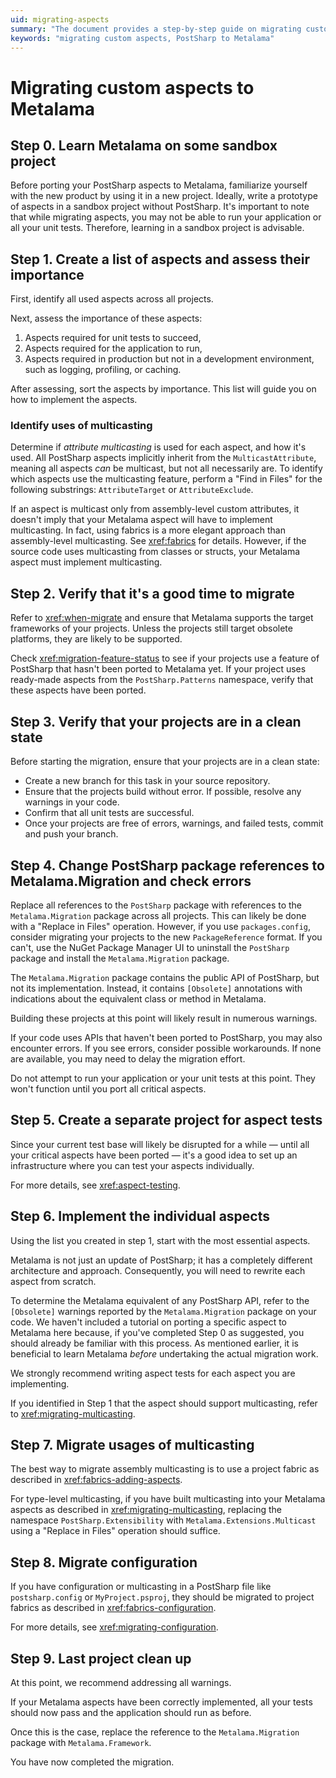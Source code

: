 ```yaml
---
uid: migrating-aspects
summary: "The document provides a step-by-step guide on migrating custom aspects from PostSharp to Metalama, including learning Metalama, assessing aspects' importance, verifying migration timing and project state, changing package references, creating a separate project for aspect tests, implementing individual aspects, migrating multicasting usages and configurations, and final project cleanup. "
keywords: "migrating custom aspects, PostSharp to Metalama"
---
```


# Migrating custom aspects to Metalama

## Step 0. Learn Metalama on some sandbox project

Before porting your PostSharp aspects to Metalama, familiarize yourself with the new product by using it in a new project. Ideally, write a prototype of aspects in a sandbox project without PostSharp. It's important to note that while migrating aspects, you may not be able to run your application or all your unit tests. Therefore, learning in a sandbox project is advisable.

## Step 1. Create a list of aspects and assess their importance

First, identify all used aspects across all projects.

Next, assess the importance of these aspects:

1. Aspects required for unit tests to succeed,
2. Aspects required for the application to run,
3. Aspects required in production but not in a development environment, such as logging, profiling, or caching.

After assessing, sort the aspects by importance. This list will guide you on how to implement the aspects.

### Identify uses of multicasting

Determine if _attribute multicasting_ is used for each aspect, and how it's used. All PostSharp aspects implicitly inherit from the `MulticastAttribute`, meaning all aspects _can_ be multicast, but not all necessarily are. To identify which aspects use the multicasting feature, perform a "Find in Files" for the following substrings: `AttributeTarget` or `AttributeExclude`.

If an aspect is multicast only from assembly-level custom attributes, it doesn't imply that your Metalama aspect will have to implement multicasting. In fact, using fabrics is a more elegant approach than assembly-level multicasting. See <xref:fabrics> for details. However, if the source code uses multicasting from classes or structs, your Metalama aspect must implement multicasting.

## Step 2. Verify that it's a good time to migrate

Refer to <xref:when-migrate> and ensure that Metalama supports the target frameworks of your projects. Unless the projects still target obsolete platforms, they are likely to be supported.

Check <xref:migration-feature-status> to see if your projects use a feature of PostSharp that hasn't been ported to Metalama yet. If your project uses ready-made aspects from the `PostSharp.Patterns` namespace, verify that these aspects have been ported.

## Step 3. Verify that your projects are in a clean state

Before starting the migration, ensure that your projects are in a clean state:

* Create a new branch for this task in your source repository.
* Ensure that the projects build without error. If possible, resolve any warnings in your code.
* Confirm that all unit tests are successful.
* Once your projects are free of errors, warnings, and failed tests, commit and push your branch.

## Step 4. Change PostSharp package references to Metalama.Migration and check errors

Replace all references to the `PostSharp` package with references to the `Metalama.Migration` package across all projects. This can likely be done with a "Replace in Files" operation. However, if you use `packages.config`, consider migrating your projects to the new `PackageReference` format. If you can't, use the NuGet Package Manager UI to uninstall the `PostSharp` package and install the `Metalama.Migration` package.

The `Metalama.Migration` package contains the public API of PostSharp, but not its implementation. Instead, it contains `[Obsolete]` annotations with indications about the equivalent class or method in Metalama.

Building these projects at this point will likely result in numerous warnings.

If your code uses APIs that haven't been ported to PostSharp, you may also encounter errors. If you see errors, consider possible workarounds. If none are available, you may need to delay the migration effort.

Do not attempt to run your application or your unit tests at this point. They won't function until you port all critical aspects.

## Step 5. Create a separate project for aspect tests

Since your current test base will likely be disrupted for a while &mdash; until all your critical aspects have been ported &mdash; it's a good idea to set up an infrastructure where you can test your aspects individually.

For more details, see <xref:aspect-testing>.

## Step 6. Implement the individual aspects

Using the list you created in step 1, start with the most essential aspects.

Metalama is not just an update of PostSharp; it has a completely different architecture and approach. Consequently, you will need to rewrite each aspect from scratch.

To determine the Metalama equivalent of any PostSharp API, refer to the `[Obsolete]` warnings reported by the `Metalama.Migration` package on your code. We haven't included a tutorial on porting a specific aspect to Metalama here because, if you've completed Step 0 as suggested, you should already be familiar with this process. As mentioned earlier, it is beneficial to learn Metalama _before_ undertaking the actual migration work.

We strongly recommend writing aspect tests for each aspect you are implementing.

If you identified in Step 1 that the aspect should support multicasting, refer to <xref:migrating-multicasting>.

## Step 7. Migrate usages of multicasting

The best way to migrate assembly multicasting is to use a project fabric as described in <xref:fabrics-adding-aspects>.

For type-level multicasting, if you have built multicasting into your Metalama aspects as described in <xref:migrating-multicasting>, replacing the namespace `PostSharp.Extensibility` with `Metalama.Extensions.Multicast` using a "Replace in Files" operation should suffice.

## Step 8. Migrate configuration

If you have configuration or multicasting in a PostSharp file like `postsharp.config` or `MyProject.psproj`, they should be migrated to project fabrics as described in <xref:fabrics-configuration>.

For more details, see <xref:migrating-configuration>.

## Step 9. Last project clean up

At this point, we recommend addressing all warnings.

If your Metalama aspects have been correctly implemented, all your tests should now pass and the application should run as before.

Once this is the case, replace the reference to the `Metalama.Migration` package with `Metalama.Framework`.

You have now completed the migration.



